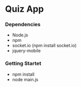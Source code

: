 # Quiz App

### Dependencies

- Node.js
- npm
- socket.io (npm install socket.io)
- jquery-mobile

### Getting Startet

- npm install
- node main.js
